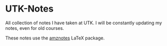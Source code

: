 # UTK-Notes
All collection of notes I have taken at UTK. I will be constantly updating my notes, even for old courses.

These notes use the [amznotes](https://github.com/alexmingzhang/amznotes) LaTeX package.
